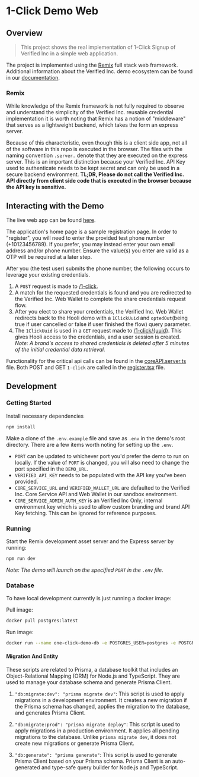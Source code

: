 # 1-Click Demo Web

## Overview

> This project shows the real implementation of 1-Click Signup of Verified Inc in a simple web application.

The project is implemented using the [Remix](https://remix.run/docs) full stack web framework. Additional information about the Verified Inc. demo ecosystem can be found in our [documentation](https://docs.verified.inc/demo-1-click-signup).

### Remix

While knowledge of the Remix framework is not fully required to observe and understand the simplicity of the Verified Inc. reusable credential implementation it is worth noting that Remix has a notion of "middleware" that serves as a lightweight backend, which takes the form an express server.

Because of this characteristic, even though this is a client side app, not all of the software in this repo is executed in the browser. The files with the naming convention `.server.` denote that they are executed on the express server. This is an important distinction because your Verified Inc. API Key used to authenticate needs to be kept secret and can only be used in a secure backend environment. **TL;DR, Please do not call the Verified Inc. API directly from client side code that is executed in the browser because the API key is sensitive.**

## Interacting with the Demo

The live web app can be found [here](https://1click.demo.sandbox-verifiedinc.com).

The application's home page is a sample registration page. In order to "register", you will need to enter the provided test phone number (+10123456789). If you prefer, you may instead enter your own email address and/or phone number. Ensure the value(s) you enter are valid as a OTP will be required at a later step.

After you (the test user) submits the phone number, the following occurs to leverage your existing credentials.

1. A `POST` request is made to [/1-click](https://1click.demo.sandbox-verifiedinc.com).
2. A match for the requested credentials is found and you are redirected to the Verified Inc. Web Wallet to complete the share credentials request flow.
3. After you elect to share your credentials, the Verified Inc. Web Wallet redirects back to the Hooli demo with a `1ClickUuid` and `optedOut`(being true if user cancelled or false if user finished the flow) query parameter.
4. The `1ClickUuid` is used in a `GET` request made to [/1-click/{uuid}](https://docs.verified.inc/#receive-user-data). This gives Hooli access to the credentials, and a user session is created. _Note: A brand's access to shared credentials is deleted after 5 minutes of the initial credential data retrieval._

Functionality for the critical api calls can be found in the [coreAPI.server.ts](https://github.com/VerifiedInc/one-click-demo-web/blob/main/app/coreAPI.server.ts) file. Both POST and GET `1-click` are called in the [register.tsx](https://github.com/VerifiedInc/one-click-demo-web/blob/main/app/routes/register.tsx) file.

## Development

### Getting Started

Install necessary dependencies

```sh
npm install
```

Make a clone of the `.env.example` file and save as `.env` in the demo's root directory. There are a few items worth noting for setting up the `.env`.

- `PORT` can be updated to whichever port you'd prefer the demo to run on locally. If the value of `PORT` is changed, you will also need to change the port specified in the `DEMO_URL`.
- `VERIFIED_API_KEY` needs to be populated with the API key you've been provided.
- `CORE_SERVICE_URL` and `VERIFIED_WALLET_URL` are defaulted to the Verified Inc. Core Service API and Web Wallet in our sandbox environment.
- `CORE_SERVICE_ADMIN_AUTH_KEY` is an Verified Inc Only, internal environment key which is used to allow custom branding and brand API Key fetching. This can be ignored for reference purposes.

### Running

Start the Remix development asset server and the Express server by running:

```sh
npm run dev
```

_Note: The demo will launch on the specified `PORT` in the `.env` file._

### Database

To have local development currently is just running a docker image:

Pull image:

```sh
docker pull postgres:latest
```

Run image:

```sh
docker run --name one-click-demo-db -e POSTGRES_USER=postgres -e POSTGRES_PASSWORD=password -e POSTGRES_DB=one_click_demo -p 5444:5432 -d postgres
```

#### Migration And Entity

These scripts are related to Prisma, a database toolkit that includes an Object-Relational Mapping (ORM) for Node.js and TypeScript. They are used to manage your database schema and generate Prisma Client.

1. `"db:migrate:dev": "prisma migrate dev"`: This script is used to apply migrations in a development environment. It creates a new migration if the Prisma schema has changed, applies the migration to the database, and generates Prisma Client.

2. `"db:migrate:prod": "prisma migrate deploy"`: This script is used to apply migrations in a production environment. It applies all pending migrations to the database. Unlike `prisma migrate dev`, it does not create new migrations or generate Prisma Client.

3. `"db:generate": "prisma generate"`: This script is used to generate Prisma Client based on your Prisma schema. Prisma Client is an auto-generated and type-safe query builder for Node.js and TypeScript.
